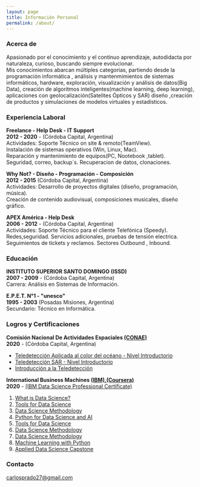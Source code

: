 ```yaml
---
layout: page
title: Información Personal
permalink: /about/
---
```

### Acerca de

Apasionado por el conocimiento y el continuo aprendizaje, autodidacta por naturaleza, curioso, buscando siempre evolucionar.      
Mis conocimientos abarcan múltiples categorias, partiendo desde la programación informática , análisis y mantenmimientos de sistemas informáticos, hardware, exploración, visualización y análisis de datos(Big Data), creación de algoritmos inteligentes(machine learning, deep learning), aplicaciones con geolocalización(Satelites Ópticos y SAR) diseño ,creación de productos y simulaciones de modelos virtuales y estadísticos.

### Experiencia Laboral

**Freelance - Help Desk - IT Support**     
**2012 - 2020** - (Córdoba Capital, Argentina)  
Actividades: Soporte Técnico on site & remoto(TeamView).   
Instalación de sistemas operativos (Win, Linux, Mac).   
Reparación y mantenimiento de equipos(PC, Nootebook ,tablet).    
Seguridad, correo, backup´s. Recuperacion de datos, clonaciones.  

**Why Not? - Diseño - Programación - Composición**   
**2012 - 2015** (Córdoba Capital, Argentina)     
Actividades: Desarrollo de proyectos digitales (diseño, programación, música).    
Creación de contenido audiovisual, composiciones musicales, diseño gráfico.  

**APEX América - Help Desk**     
**2006 - 2012** - (Córdoba Capital, Argentina)   
Actividades: Soporte Técnico para el cliente Telefónica (Speedy).   
Redes,seguridad. Servicios adicionales, pruebas de tensión electrica.      
Seguimientos de tickets y reclamos. Sectores Outbound , Inbound.   

### Educación

**INSTITUTO SUPERIOR SANTO DOMINGO (ISSD)**     
**2007 - 2009** - (Córdoba Capital, Argentina)  
Carrera: Análisis en Sistemas de Información.    

**E.P.E.T. N°1 - "unesco"**   
**1995 - 2003** (Posadas Misiones, Argentina)     
Secundario: Técnico en Informática. 

### Logros y Certificaciones

**Comisión Nacional De Actividades Espaciales [(CONAE)](https://www.argentina.gob.ar/ciencia/conae/unidad-educacion/cursos-y-capacitaciones)**     
**2020** - (Córdoba Capital, Argentina)  
* [Teledetección Aplicada al color del océano - Nivel Introductorio](https://raw.githubusercontent.com/Azhura/Cursos/master/certificaciones/CONAE/Tele_Oceano.jpg)   
* [Teledetección SAR - Nivel Introductorio](https://raw.githubusercontent.com/Azhura/Cursos/master/certificaciones/CONAE/Tele_SAR.jpg)   
* [Introducción a la Teledetección](https://raw.githubusercontent.com/Azhura/Cursos/master/certificaciones/CONAE/Tele1.jpg)   

**International Business Machines [(IBM)](https://www.ibm.com),[(Coursera)](https://www.coursera.org/professional-certificates/ibm-data-science?)**     
**2020** - [(IBM Data Science Professional Certificate)](https://raw.githubusercontent.com/Azhura/Cursos/master/certificaciones/IBM/IBM%20Data%20Science.jpg) 

1. [What is Data Science?](https://www.coursera.org/learn/what-is-datascience?specialization=ibm-data-science)   
2. [Tools for Data Science](https://www.coursera.org/learn/open-source-tools-for-data-science?specialization=ibm-data-science)   
3. [Data Science Methodology](https://www.coursera.org/learn/data-science-methodology?specialization=ibm-data-science)   
4. [Python for Data Science and AI](https://www.coursera.org/learn/what-is-datascience?specialization=ibm-data-science)   
5. [Tools for Data Science](https://www.coursera.org/learn/open-source-tools-for-data-science?specialization=ibm-data-science)   
6. [Data Science Methodology](https://www.coursera.org/learn/data-science-methodology?specialization=ibm-data-science)  
7. [Data Science Methodology](https://www.coursera.org/learn/data-science-methodology?specialization=ibm-data-science)   
8. [Machine Learning with Python](https://raw.githubusercontent.com/Azhura/Cursos/master/certificaciones/IBM/IBM%20-%20Machine%20Learning%20with%20Python.jpg)   
9. [Applied Data Science Capstone](https://raw.githubusercontent.com/Azhura/Cursos/master/certificaciones/IBM/Applied%20Data%20Science%20Capstone.jpg)   


### Contacto

[carlosprado27@gmail.com](mailto:carlosprado27@gmail.com)
